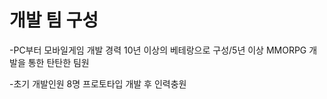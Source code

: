 # 개발 팀 구성

\-PC부터 모바일게임 개발 경력 10년 이상의 베테랑으로 구성/5년 이상 MMORPG 개발을 통한 탄탄한 팀원

\-초기 개발인원 8명 프로토타입 개발 후 인력충원&#x20;



